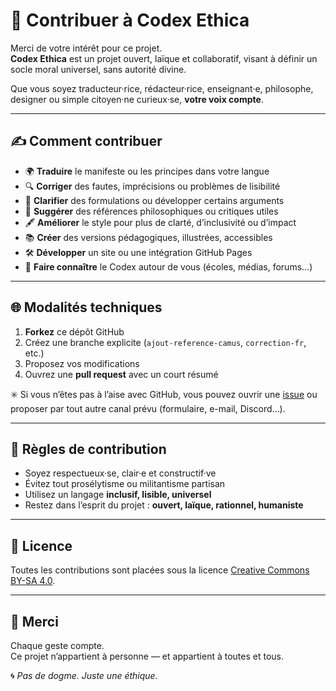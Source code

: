 # 🤝 Contribuer à Codex Ethica

Merci de votre intérêt pour ce projet.  
**Codex Ethica** est un projet ouvert, laïque et collaboratif, visant à définir un socle moral universel, sans autorité divine.

Que vous soyez traducteur·rice, rédacteur·rice, enseignant·e, philosophe, designer ou simple citoyen·ne curieux·se, **votre voix compte**.

---

## ✍️ Comment contribuer

- 🌍 **Traduire** le manifeste ou les principes dans votre langue
- 🔍 **Corriger** des fautes, imprécisions ou problèmes de lisibilité
- 💬 **Clarifier** des formulations ou développer certains arguments
- 🧠 **Suggérer** des références philosophiques ou critiques utiles
- 🖋️ **Améliorer** le style pour plus de clarté, d’inclusivité ou d’impact
- 📚 **Créer** des versions pédagogiques, illustrées, accessibles
- 🛠️ **Développer** un site ou une intégration GitHub Pages
- 📢 **Faire connaître** le Codex autour de vous (écoles, médias, forums...)

---

## 🌐 Modalités techniques

1. **Forkez** ce dépôt GitHub
2. Créez une branche explicite (`ajout-reference-camus`, `correction-fr`, etc.)
3. Proposez vos modifications
4. Ouvrez une **pull request** avec un court résumé

✳️ Si vous n’êtes pas à l’aise avec GitHub, vous pouvez ouvrir une [issue](https://github.com/your-repo/issues) ou proposer par tout autre canal prévu (formulaire, e-mail, Discord…).

---

## 📄 Règles de contribution

- Soyez respectueux·se, clair·e et constructif·ve
- Évitez tout prosélytisme ou militantisme partisan
- Utilisez un langage **inclusif, lisible, universel**
- Restez dans l’esprit du projet : **ouvert, laïque, rationnel, humaniste**

---

## 🧾 Licence

Toutes les contributions sont placées sous la licence [Creative Commons BY-SA 4.0](LICENSE.md).

---

## 🙏 Merci

Chaque geste compte.  
Ce projet n’appartient à personne — et appartient à toutes et tous.

🌀 *Pas de dogme. Juste une éthique.*